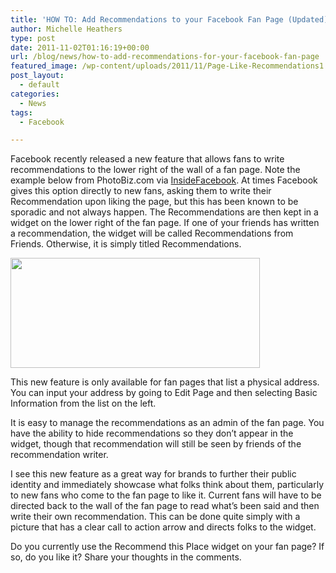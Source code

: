 ```yaml
---
title: 'HOW TO: Add Recommendations to your Facebook Fan Page (Updated)'
author: Michelle Heathers
type: post
date: 2011-11-02T01:16:19+00:00
url: /blog/news/how-to-add-recommendations-for-your-facebook-fan-page
featured_image: /wp-content/uploads/2011/11/Page-Like-Recommendations1.jpg
post_layout:
  - default
categories:
  - News
tags:
  - Facebook

---
```

Facebook recently released a new feature that allows fans to write recommendations to the lower right of the wall of a fan page. Note the example below from PhotoBiz.com via [InsideFacebook][1]. At times Facebook gives this option directly to new fans, asking them to write their Recommendation upon liking the page, but this has been known to be sporadic and not always happen. The Recommendations are then kept in a widget on the lower right of the fan page. If one of your friends has written a recommendation, the widget will be called Recommendations from Friends. Otherwise, it is simply titled Recommendations.

[<img class="size-full wp-image-434 aligncenter" title="Page-Like-Recommendations" src="http://localhost/brandglue/old-website/wp-content/uploads/2011/11/Page-Like-Recommendations1.jpg" alt="" width="399" height="176" srcset="http://localhost/brandglue/old-website/wp-content/uploads/2011/11/Page-Like-Recommendations1.jpg 399w, http://localhost/brandglue/old-website/wp-content/uploads/2011/11/Page-Like-Recommendations1-300x132.jpg 300w, http://localhost/brandglue/old-website/wp-content/uploads/2011/11/Page-Like-Recommendations1-180x79.jpg 180w" sizes="(max-width: 399px) 100vw, 399px" />][2]

This new feature is only available for fan pages that list a physical address. You can input your address by going to Edit Page and then selecting Basic Information from the list on the left.

It is easy to manage the recommendations as an admin of the fan page. You have the ability to hide recommendations so they don’t appear in the widget, though that recommendation will still be seen by friends of the recommendation writer.

I see this new feature as a great way for brands to further their public identity and immediately showcase what folks think about them, particularly to new fans who come to the fan page to like it. Current fans will have to be directed back to the wall of the fan page to read what’s been said and then write their own recommendation. This can be done quite simply with a picture that has a clear call to action arrow and directs folks to the widget.

Do you currently use the Recommend this Place widget on your fan page? If so, do you like it? Share your thoughts in the comments.

 [1]: http://www.insidefacebook.com/2011/09/06/place-page-recommendations-like-prompt/
 [2]: http://localhost/brandglue/old-website/wp-content/uploads/2011/11/Page-Like-Recommendations1.jpg
